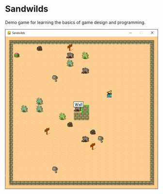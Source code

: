 # Sandwilds

Demo game for learning the basics of game design and programming.

![example](include/example.png)

